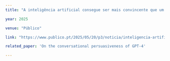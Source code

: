 ```yaml
---
title: "A inteligência artificial consegue ser mais convincente que um humano numa discussão"

year: 2025

venue: "Público"

link: "https://www.publico.pt/2025/05/20/p3/noticia/inteligencia-artificial-consegue-convincente-humano-discussao-2133667"

related_paper: 'On the conversational persuasiveness of GPT-4'

---
```


